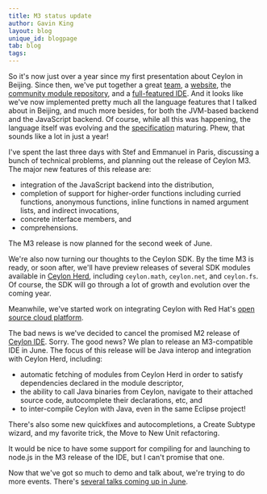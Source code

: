 ```yaml
---
title: M3 status update
author: Gavin King
layout: blog
unique_id: blogpage
tab: blog
tags:
---
```


So it's now just over a year since my first presentation about 
Ceylon in Beijing. Since then, we've put together a great 
[team][], a [website][], the
[community module repository][Ceylon Herd], and a 
[full-featured IDE][Ceylon IDE]. And it looks like we've now 
implemented pretty much all the language features that I talked 
about in Beijing, and much more besides, for both the JVM-based 
backend and the JavaScript backend. Of course, while all this 
was happening, the language itself was evolving and the 
[specification][] maturing. Phew, that sounds like a lot in 
just a year!

I've spent the last three days with Stef and Emmanuel in Paris,
discussing a bunch of technical problems, and planning out the 
release of Ceylon M3. The major new features of this release 
are:

* integration of the JavaScript backend into the distribution,
* completion of support for higher-order functions including
  curried functions, anonymous functions, inline functions in 
  named argument lists, and indirect invocations,
* concrete interface members, and
* comprehensions.

The M3 release is now planned for the second week of June.

We're also now turning our thoughts to the Ceylon SDK. By the
time M3 is ready, or soon after, we'll have preview releases 
of several SDK modules available in [Ceylon Herd][], including
`ceylon.math`, `ceylon.net`, and `ceylon.fs`. Of course, the
SDK will go through a lot of growth and evolution over the
coming year.

Meanwhile, we've started work on integrating Ceylon with
Red Hat's [open source cloud platform][OpenShift].

The bad news is we've decided to cancel the promised M2 release
of [Ceylon IDE][]. Sorry. The good news? We plan to release an
M3-compatible IDE in June. The focus of this release will be
Java interop and integration with Ceylon Herd, including:

* automatic fetching of modules from Ceylon Herd in order to
  satisfy dependencies declared in the module descriptor,
* the ability to call Java binaries from Ceylon, navigate to
  their attached source code, autocomplete their declarations,
  etc, and
* to inter-compile Ceylon with Java, even in the same Eclipse 
  project!

There's also some new quickfixes and autocompletions, a Create 
Subtype wizard, and my favorite trick, the Move to New Unit
refactoring.

It would be nice to have some support for compiling for and 
launching to node.js in the M3 release of the IDE, but I 
can't promise that one.

Now that we've got so much to demo and talk about, we're
trying to do more events. There's [several talks coming up in 
June](http://ceylon-lang.org/community/events/).

[Ceylon Herd]: http://modules.ceylon-lang.org/
[Ceylon IDE]: /documentation/1.0/ide/
[website]: http://ceylon-lang.org
[team]: /community/team
[specification]: /documentation/1.0/spec/
[OpenShift]: https://openshift.redhat.com/app/

